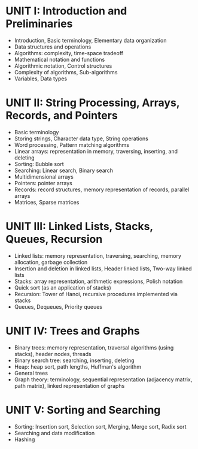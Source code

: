 # UNIT I: Introduction and Preliminaries
- Introduction, Basic terminology, Elementary data organization
- Data structures and operations
- Algorithms: complexity, time-space tradeoff
- Mathematical notation and functions
- Algorithmic notation, Control structures
- Complexity of algorithms, Sub-algorithms
- Variables, Data types

# UNIT II: String Processing, Arrays, Records, and Pointers
- Basic terminology
- Storing strings, Character data type, String operations
- Word processing, Pattern matching algorithms
- Linear arrays: representation in memory, traversing, inserting, and deleting
- Sorting: Bubble sort
- Searching: Linear search, Binary search
- Multidimensional arrays
- Pointers: pointer arrays
- Records: record structures, memory representation of records, parallel arrays
- Matrices, Sparse matrices

# UNIT III: Linked Lists, Stacks, Queues, Recursion
- Linked lists: memory representation, traversing, searching, memory allocation, garbage collection
- Insertion and deletion in linked lists, Header linked lists, Two-way linked lists
- Stacks: array representation, arithmetic expressions, Polish notation
- Quick sort (as an application of stacks)
- Recursion: Tower of Hanoi, recursive procedures implemented via stacks
- Queues, Dequeues, Priority queues

# UNIT IV: Trees and Graphs
- Binary trees: memory representation, traversal algorithms (using stacks), header nodes, threads
- Binary search tree: searching, inserting, deleting
- Heap: heap sort, path lengths, Huffman's algorithm
- General trees
- Graph theory: terminology, sequential representation (adjacency matrix, path matrix), linked representation of graphs

# UNIT V: Sorting and Searching
- Sorting: Insertion sort, Selection sort, Merging, Merge sort, Radix sort
- Searching and data modification
- Hashing